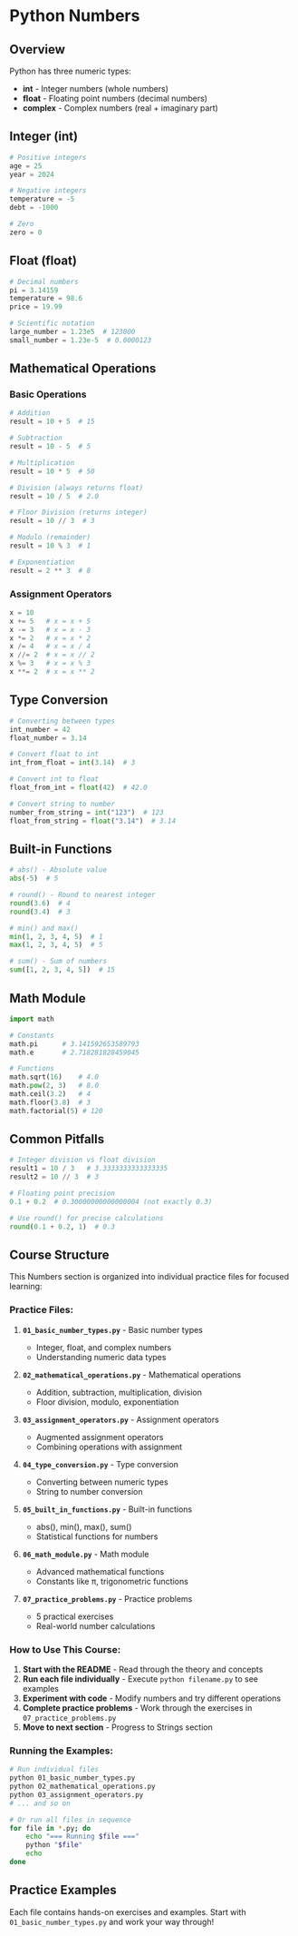 # Python Numbers

## Overview
Python has three numeric types:
- **int** - Integer numbers (whole numbers)
- **float** - Floating point numbers (decimal numbers)
- **complex** - Complex numbers (real + imaginary part)

## Integer (int)
```python
# Positive integers
age = 25
year = 2024

# Negative integers
temperature = -5
debt = -1000

# Zero
zero = 0
```

## Float (float)
```python
# Decimal numbers
pi = 3.14159
temperature = 98.6
price = 19.99

# Scientific notation
large_number = 1.23e5  # 123000
small_number = 1.23e-5  # 0.0000123
```

## Mathematical Operations

### Basic Operations
```python
# Addition
result = 10 + 5  # 15

# Subtraction
result = 10 - 5  # 5

# Multiplication
result = 10 * 5  # 50

# Division (always returns float)
result = 10 / 5  # 2.0

# Floor Division (returns integer)
result = 10 // 3  # 3

# Modulo (remainder)
result = 10 % 3  # 1

# Exponentiation
result = 2 ** 3  # 8
```

### Assignment Operators
```python
x = 10
x += 5   # x = x + 5
x -= 3   # x = x - 3
x *= 2   # x = x * 2
x /= 4   # x = x / 4
x //= 2  # x = x // 2
x %= 3   # x = x % 3
x **= 2  # x = x ** 2
```

## Type Conversion
```python
# Converting between types
int_number = 42
float_number = 3.14

# Convert float to int
int_from_float = int(3.14)  # 3

# Convert int to float
float_from_int = float(42)  # 42.0

# Convert string to number
number_from_string = int("123")  # 123
float_from_string = float("3.14")  # 3.14
```

## Built-in Functions
```python
# abs() - Absolute value
abs(-5)  # 5

# round() - Round to nearest integer
round(3.6)  # 4
round(3.4)  # 3

# min() and max()
min(1, 2, 3, 4, 5)  # 1
max(1, 2, 3, 4, 5)  # 5

# sum() - Sum of numbers
sum([1, 2, 3, 4, 5])  # 15
```

## Math Module
```python
import math

# Constants
math.pi      # 3.141592653589793
math.e       # 2.718281828459045

# Functions
math.sqrt(16)    # 4.0
math.pow(2, 3)   # 8.0
math.ceil(3.2)   # 4
math.floor(3.8)  # 3
math.factorial(5) # 120
```

## Common Pitfalls
```python
# Integer division vs float division
result1 = 10 / 3   # 3.3333333333333335
result2 = 10 // 3  # 3

# Floating point precision
0.1 + 0.2  # 0.30000000000000004 (not exactly 0.3)

# Use round() for precise calculations
round(0.1 + 0.2, 1)  # 0.3
```

## Course Structure

This Numbers section is organized into individual practice files for focused learning:

### **Practice Files:**

1. **`01_basic_number_types.py`** - Basic number types
   - Integer, float, and complex numbers
   - Understanding numeric data types

2. **`02_mathematical_operations.py`** - Mathematical operations
   - Addition, subtraction, multiplication, division
   - Floor division, modulo, exponentiation

3. **`03_assignment_operators.py`** - Assignment operators
   - Augmented assignment operators
   - Combining operations with assignment

4. **`04_type_conversion.py`** - Type conversion
   - Converting between numeric types
   - String to number conversion

5. **`05_built_in_functions.py`** - Built-in functions
   - abs(), min(), max(), sum()
   - Statistical functions for numbers

6. **`06_math_module.py`** - Math module
   - Advanced mathematical functions
   - Constants like π, trigonometric functions

7. **`07_practice_problems.py`** - Practice problems
   - 5 practical exercises
   - Real-world number calculations

### **How to Use This Course:**

1. **Start with the README** - Read through the theory and concepts
2. **Run each file individually** - Execute `python filename.py` to see examples
3. **Experiment with code** - Modify numbers and try different operations
4. **Complete practice problems** - Work through the exercises in `07_practice_problems.py`
5. **Move to next section** - Progress to Strings section

### **Running the Examples:**

```bash
# Run individual files
python 01_basic_number_types.py
python 02_mathematical_operations.py
python 03_assignment_operators.py
# ... and so on

# Or run all files in sequence
for file in *.py; do
    echo "=== Running $file ==="
    python "$file"
    echo
done
```

## Practice Examples
Each file contains hands-on exercises and examples. Start with `01_basic_number_types.py` and work your way through! 